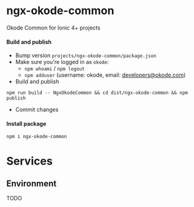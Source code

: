 # ngx-okode-common

Okode Common for Ionic 4+ projects

#### Build and publish

- Bump version `projects/ngx-okode-common/package.json`
- Make sure you're logged in as `okode`:
   - `npm whoami` / `npm logout`
   - `npm adduser` (username: okode, email: developers@okode.com)
- Build and publish
```
npm run build -- NgxOkodeCommon && cd dist/ngx-okode-common && npm publish
```
- Commit changes

#### Install package

```
npm i ngx-okode-common
```


# Services

## Environment

TODO
